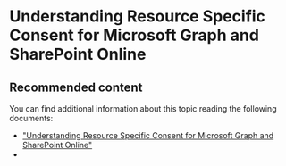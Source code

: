 # Understanding Resource Specific Consent for Microsoft Graph and SharePoint Online





## Recommended content 
You can find additional information about this topic reading the following documents:
* ["Understanding Resource Specific Consent for Microsoft Graph and SharePoint Online"](./Understanding-RSC-for-MSGraph-and-SharePoint-Online.md)
* []()
